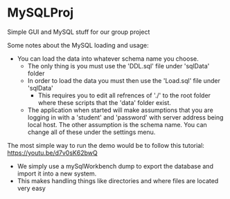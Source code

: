 # MySQLProj
Simple GUI and MySQL stuff for our group project

Some notes about the MySQL loading and usage:
  - You can load the data into whatever schema name you choose.
    - The only thing is you must use the 'DDL.sql' file under 'sqlData' folder
    - In order to load the data you must then use the 'Load.sql' file under 'sqlData'
      - This requires you to edit all refrences of './' to the root folder where these scripts that the 'data' folder exist.
    - The application when started will make assumptions that you are logging in with a 'student' and 'password' with server address being local host. The other assumption is the schema name. You can change all of these under the settings menu.
    
The most simple way to run the demo would be to follow this tutorial: https://youtu.be/d7v0sK62bwQ
  - We simply use a mySqlWorkbench dump to export the database and import it into a new system. 
  - This makes handling things like directories and where files are located very easy
